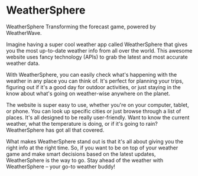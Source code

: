 # WeatherSphere
WeatherSphere
Transforming the forecast game, powered by WeatherWave.

Imagine having a super cool weather app called WeatherSphere that gives you the most up-to-date weather info from all over the world. This awesome website uses fancy technology (APIs) to grab the latest and most accurate weather data.

With WeatherSphere, you can easily check what's happening with the weather in any place you can think of. It's perfect for planning your trips, figuring out if it's a good day for outdoor activities, or just staying in the know about what's going on weather-wise anywhere on the planet.

The website is super easy to use, whether you're on your computer, tablet, or phone. You can look up specific cities or just browse through a list of places. It's all designed to be really user-friendly. Want to know the current weather, what the temperature is doing, or if it's going to rain? WeatherSphere has got all that covered.

What makes WeatherSphere stand out is that it's all about giving you the right info at the right time. So, if you want to be on top of your weather game and make smart decisions based on the latest updates, WeatherSphere is the way to go. Stay ahead of the weather with WeatherSphere – your go-to weather buddy!
